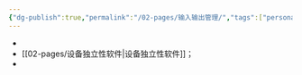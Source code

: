 ```yaml
---
{"dg-publish":true,"permalink":"/02-pages/输入输出管理/","tags":["personal/blog","os/IO"]}
---
```


- 
- [[02-pages/设备独立性软件\|设备独立性软件]]；
- 